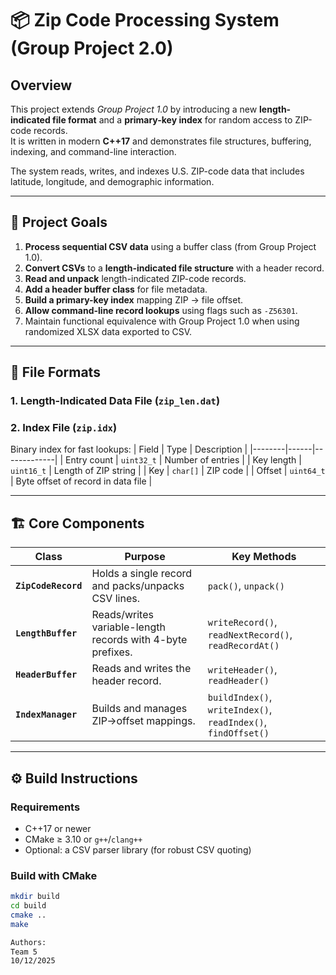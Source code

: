 # 📦 Zip Code Processing System (Group Project 2.0)

## Overview
This project extends *Group Project 1.0* by introducing a new **length-indicated file format** and a **primary-key index** for random access to ZIP-code records.  
It is written in modern **C++17** and demonstrates file structures, buffering, indexing, and command-line interaction.

The system reads, writes, and indexes U.S. ZIP-code data that includes latitude, longitude, and demographic information.

---

## 🎯 Project Goals
1. **Process sequential CSV data** using a buffer class (from Group Project 1.0).  
2. **Convert CSVs** to a **length-indicated file structure** with a header record.  
3. **Read and unpack** length-indicated ZIP-code records.  
4. **Add a header buffer class** for file metadata.  
5. **Build a primary-key index** mapping ZIP → file offset.  
6. **Allow command-line record lookups** using flags such as `-Z56301`.  
7. Maintain functional equivalence with Group Project 1.0 when using randomized XLSX data exported to CSV.

---

## 🧩 File Formats

### 1. Length-Indicated Data File (`zip_len.dat`)





### 2. Index File (`zip.idx`)
Binary index for fast lookups:
| Field | Type | Description |
|--------|------|-------------|
| Entry count | `uint32_t` | Number of entries |
| Key length | `uint16_t` | Length of ZIP string |
| Key | `char[]` | ZIP code |
| Offset | `uint64_t` | Byte offset of record in data file |

---

## 🏗️ Core Components

| Class | Purpose | Key Methods |
|--------|----------|-------------|
| **`ZipCodeRecord`** | Holds a single record and packs/unpacks CSV lines. | `pack()`, `unpack()` |
| **`LengthBuffer`** | Reads/writes variable-length records with 4-byte prefixes. | `writeRecord()`, `readNextRecord()`, `readRecordAt()` |
| **`HeaderBuffer`** | Reads and writes the header record. | `writeHeader()`, `readHeader()` |
| **`IndexManager`** | Builds and manages ZIP→offset mappings. | `buildIndex()`, `writeIndex()`, `readIndex()`, `findOffset()` |

---

## ⚙️ Build Instructions

### Requirements
- C++17 or newer
- CMake ≥ 3.10 or `g++`/`clang++`
- Optional: a CSV parser library (for robust CSV quoting)

### Build with CMake
```bash
mkdir build
cd build
cmake ..
make

Authors:
Team 5
10/12/2025

